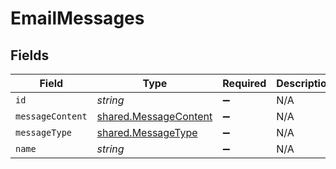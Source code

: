 # EmailMessages


## Fields

| Field                                                                 | Type                                                                  | Required                                                              | Description                                                           |
| --------------------------------------------------------------------- | --------------------------------------------------------------------- | --------------------------------------------------------------------- | --------------------------------------------------------------------- |
| `id`                                                                  | *string*                                                              | :heavy_minus_sign:                                                    | N/A                                                                   |
| `messageContent`                                                      | [shared.MessageContent](../../../sdk/models/shared/messagecontent.md) | :heavy_minus_sign:                                                    | N/A                                                                   |
| `messageType`                                                         | [shared.MessageType](../../../sdk/models/shared/messagetype.md)       | :heavy_minus_sign:                                                    | N/A                                                                   |
| `name`                                                                | *string*                                                              | :heavy_minus_sign:                                                    | N/A                                                                   |